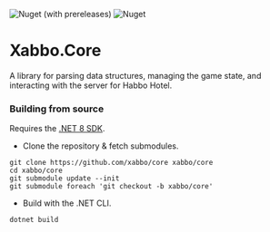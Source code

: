 ![Nuget (with prereleases)](https://img.shields.io/nuget/vpre/Xabbo.Core?style=for-the-badge) ![Nuget](https://img.shields.io/nuget/dt/Xabbo.Core?style=for-the-badge)

# Xabbo.Core
A library for parsing data structures, managing the game state, and interacting with the server for Habbo Hotel.

### Building from source
Requires the [.NET 8 SDK](https://dotnet.microsoft.com/en-us/download/dotnet/8.0).

- Clone the repository & fetch submodules.
```
git clone https://github.com/xabbo/core xabbo/core
cd xabbo/core
git submodule update --init
git submodule foreach 'git checkout -b xabbo/core'
```
- Build with the .NET CLI.
```
dotnet build
```
